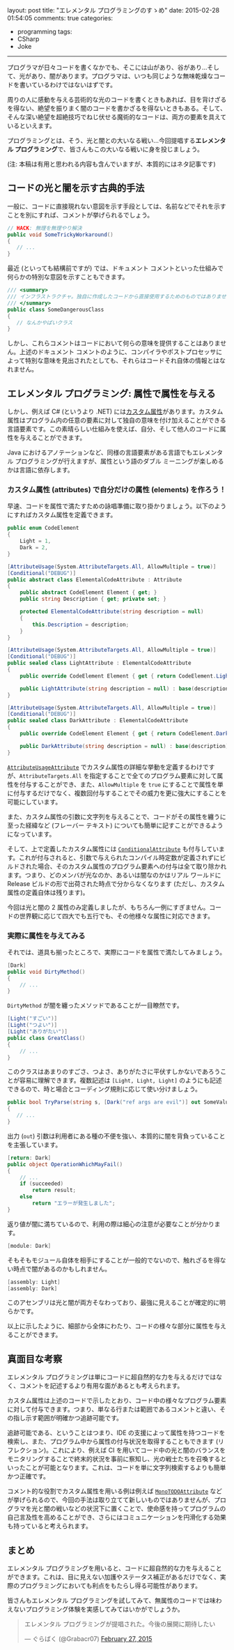 layout: post
title: "エレメンタル プログラミングのすゝめ"
date: 2015-02-28 01:54:05
comments: true
categories:
- programming
tags:
- CSharp
- Joke
---

プログラマが日々コードを書くなかでも、そこには山があり、谷があり…そして、光があり、闇があります。プログラマは、いつも同じような無味乾燥なコードを書いているわけではないはずです。

周りの人に感動を与える芸術的な光のコードを書くときもあれば、目を背けざるを得ない、絶望を振りまく闇のコードを書かざるを得ないときもある。そして、そんな深い絶望を超絶技巧でねじ伏せる魔術的なコードは、両方の要素を具えているといえます。

プログラミングとは、そう、光と闇との大いなる戦い…今回提唱する**エレメンタル プログラミング**で、皆さんもこの大いなる戦いに身を投じましょう。

(注: 本稿は有用と思われる内容も含んでいますが、本質的にはネタ記事です)

<!-- more -->

## コードの光と闇を示す古典的手法

一般に、コードに直接現れない意図を示す手段としては、名前などでそれを示すことを別にすれば、コメントが挙げられるでしょう。

```csharp
// HACK: 無理を無理やり解決
public void SomeTrickyWorkaround()
{
   // ...
}
```

最近 (といっても結構前ですが) では、ドキュメント コメントといった仕組みで何らかの特別な意図を示すこともできます。

```csharp
/// <summary>
/// インフラストラクチャ。独自に作成したコードから直接使用するためのものではありません。
/// </summary>
public class SomeDangerousClass
{
   // なんかやばいクラス
}
```

しかし、これらコメントはコードにおいて何らの意味を提供することはありません。上述のドキュメント コメントのように、コンパイラやポストプロセッサによって特別な意味を見出されたとしても、それらはコードそれ自体の情報とはなれません。

## エレメンタル プログラミング: 属性で属性を与える

しかし、例えば C# (というより .NET) には[カスタム属性](https://msdn.microsoft.com/ja-jp/library/5x6cd29c.aspx)があります。カスタム属性はプログラム内の任意の要素に対して独自の意味を付け加えることができる言語要素です。この素晴らしい仕組みを使えば、自分、そして他人のコードに属性を与えることができます。

Java におけるアノテーションなど、同様の言語要素がある言語でもエレメンタル プログラミングが行えますが、属性という語のダブル ミーニングが楽しめるかは言語に依存します。

### カスタム属性 (attributes) で自分だけの属性 (elements) を作ろう！

早速、コードを属性で満たすための詠唱準備に取り掛かりましょう。以下のようにすればカスタム属性を定義できます。

```csharp
public enum CodeElement
{
    Light = 1,
    Dark = 2,
}

[AttributeUsage(System.AttributeTargets.All, AllowMultiple = true)]
[Conditional("DEBUG")]
public abstract class ElementalCodeAttribute : Attribute
{
    public abstract CodeElement Element { get; }
    public string Description { get; private set; }

    protected ElementalCodeAttribute(string description = null)
    {
        this.Description = description;
    }
}

[AttributeUsage(System.AttributeTargets.All, AllowMultiple = true)]
[Conditional("DEBUG")]
public sealed class LightAttribute : ElementalCodeAttribute
{
    public override CodeElement Element { get { return CodeElement.Light; } }

    public LightAttribute(string description = null) : base(description) { }
}

[AttributeUsage(System.AttributeTargets.All, AllowMultiple = true)]
[Conditional("DEBUG")]
public sealed class DarkAttribute : ElementalCodeAttribute
{
    public override CodeElement Element { get { return CodeElement.Dark; } }

    public DarkAttribute(string description = null) : base(description) { }
}
```

[`AttributeUsageAttribute`](https://msdn.microsoft.com/ja-jp/library/system.attributeusageattribute.aspx) でカスタム属性の詳細な挙動を定義するわけですが、`AttributeTargets.All` を指定することで全てのプログラム要素に対して属性を付与することができ、また、`AllowMultiple` を `true` にすることで属性を単に付与するだけでなく、複数回付与することでその威力を更に強大にすることを可能にしています。

また、カスタム属性の引数に文字列を与えることで、コードがその属性を纏うに至った経緯など (フレーバー テキスト) についても簡単に記すことができるようになっています。

そして、上で定義したカスタム属性には [`ConditionalAttribute`](https://msdn.microsoft.com/ja-jp/library/system.diagnostics.conditionalattribute.aspx) も付与しています。これが付与されると、引数で与えられたコンパイル時定数が定義されずにビルドされた場合、そのカスタム属性のプログラム要素への付与は全て取り除かれます。つまり、どのメンバが光なのか、あるいは闇なのかはリアル ワールドに Release ビルドの形で出荷された時点で分からなくなります (ただし、カスタム属性の定義自体は残ります)。

今回は光と闇の 2 属性のみ定義しましたが、もちろん一例にすぎません。コードの世界観に応じて四大でも五行でも、その他様々な属性に対応できます。

### 実際に属性を与えてみる

それでは、道具も揃ったところで、実際にコードを属性で満たしてみましょう。

```csharp
[Dark]
public void DirtyMethod()
{
    // ...
}
```

`DirtyMethod` が闇を纏ったメソッドであることが一目瞭然です。

```csharp
[Light("すごい")]
[Light("つよい")]
[Light("ありがたい")]
public class GreatClass()
{
    // ...
}
```

このクラスはあまりのすごさ、つよさ、ありがたさに平伏すしかないであろうことが容易に理解できます。複数記述は `[Light, Light, Light]` のようにも記述できるので、時と場合とコーディング規則に応じて使い分けましょう。

```csharp
public bool TryParse(string s, [Dark("ref args are evil")] out SomeValue value)
{
   // ...
}
```

出力 (`out`) 引数は利用者にある種の不便を強い、本質的に闇を背負っていることを主張しています。

```csharp
[return: Dark]
public object OperationWhichMayFail()
{
    // ...
    if (succeeded)
        return result;
    else
        return "エラーが発生しました";
}
```

返り値が闇に満ちているので、利用の際は細心の注意が必要なことが分かります。

```csharp
[module: Dark]
```

そもそもモジュール自体を相手にすることが一般的でないので、触れざるを得ない時点で闇があるのかもしれません。

```csharp
[assembly: Light]
[assembly: Dark]
```

このアセンブリは光と闇が両方そなわっており、最強に見えることが確定的に明らかです。

以上に示したように、細部から全体にわたり、コードの様々な部分に属性を与えることができます。

## 真面目な考察

エレメンタル プログラミングは単にコードに超自然的な力を与えるだけではなく、コメントを記述するより有用な面があるとも考えられます。

カスタム属性は上述のコードで示したとおり、コード中の様々なプログラム要素に対して付与できます。つまり、単なる行または範囲であるコメントと違い、その指し示す範囲が明確かつ追跡可能です。

追跡可能である、ということはつまり、IDE の支援によって属性を持つコードを検索し、また、プログラム中から属性の付与状況を取得することもできます (リフレクション)。これにより、例えば CI を用いてコード中の光と闇のバランスをモニタリングすることで終末的状況を事前に察知し、光の戦士たちを召喚するといったことが可能となります。これは、コードを単に文字列検索するよりも簡単かつ正確です。

コメント的な役割でカスタム属性を用いる例は例えば [`MonoTODOAttribute`](https://github.com/mono/mono/blob/master/mcs/build/common/MonoTODOAttribute.cs) などが挙げられるので、今回の手法は取り立てて新しいものではありませんが、プログラマを光と闇の戦いなどの状況下に置くことで、使命感を持ってプログラムの自己言及性を高めることができ、さらにはコミュニケーションを円滑化する効果も持っていると考えられます。

## まとめ

エレメンタル プログラミングを用いると、コードに超自然的な力を与えることができます。これは、目に見えない加護やステータス補正があるだけでなく、実際のプログラミングにおいても利点をもたらし得る可能性があります。

皆さんもエレメンタル プログラミングを試してみて、無属性のコードでは味わえないプログラミング体験を実感してみてはいかがでしょうか。

<blockquote class="twitter-tweet" lang="en"><p>エレメンタル プログラミングが提唱された。今後の展開に期待したい</p>&mdash; ぐらばく (@Grabacr07) <a href="https://twitter.com/Grabacr07/status/571306514507366400">February 27, 2015</a></blockquote>
<script async src="//platform.twitter.com/widgets.js" charset="utf-8"></script>
